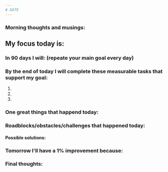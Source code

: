 ```yaml
---
# DATE
---
```


### Morning thoughts and musings:

## My focus today is:

### In 90 days I will: (repeate your main goal every day)

### By the end of today I will complete these measurable tasks that support my goal:

1.
2.
3.

### One great things that happend today:


### Roadblocks/obstacles/challenges that happened today:


#### Possible solutions:

### Tomorrow I'll have a 1% improvement because:

### Final thoughts: